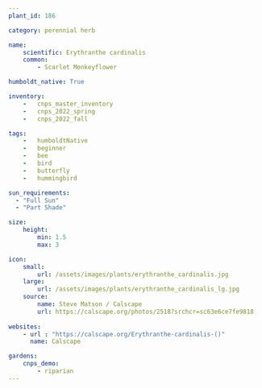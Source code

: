 ```yaml
---
plant_id: 186 

category: perennial herb

name: 
    scientific: Erythranthe cardinalis
    common: 
        - Scarlet Monkeyflower

humboldt_native: True

inventory: 
    -   cnps_master_inventory
    -   cnps_2022_spring
    -   cnps_2022_fall

tags: 
    -   humboldtNative
    -   beginner
    -   bee
    -   bird
    -   butterfly
    -   hummingbird

sun_requirements:
  - "Full Sun"
  - "Part Shade"

size:
    height: 
        min: 1.5
        max: 3

icon: 
    small: 
        url: /assets/images/plants/erythranthe_cardinalis.jpg
    large: 
        url: /assets/images/plants/erythranthe_cardinalis_lg.jpg
    source:
        name: Steve Matson / Calscape
        url: https://calscape.org/photos/2518?srchcr=sc63e6ce7fe9818 
 
websites: 
    - url : "https://calscape.org/Erythranthe-cardinalis-()"
      name: Calscape

gardens:
    cnps_demo:
        - riparian
---
```

